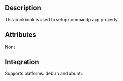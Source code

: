 ## Description

This cookbook is used to setup commandp app properly.

## Attributes

None

## Integration

Supports platforms: debian and ubuntu
